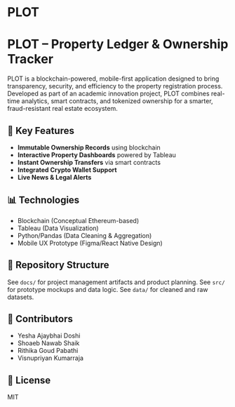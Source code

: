 # PLOT

# PLOT – Property Ledger & Ownership Tracker

PLOT is a blockchain-powered, mobile-first application designed to bring transparency, security, and efficiency to the property registration process. Developed as part of an academic innovation project, PLOT combines real-time analytics, smart contracts, and tokenized ownership for a smarter, fraud-resistant real estate ecosystem.

## 🚀 Key Features
- **Immutable Ownership Records** using blockchain
- **Interactive Property Dashboards** powered by Tableau
- **Instant Ownership Transfers** via smart contracts
- **Integrated Crypto Wallet Support**
- **Live News & Legal Alerts**

## 📊 Technologies
- Blockchain (Conceptual Ethereum-based)
- Tableau (Data Visualization)
- Python/Pandas (Data Cleaning & Aggregation)
- Mobile UX Prototype (Figma/React Native Design)

## 📁 Repository Structure
See `docs/` for project management artifacts and product planning.
See `src/` for prototype mockups and data logic.
See `data/` for cleaned and raw datasets.

## 🤝 Contributors
- Yesha Ajaybhai Doshi
- Shoaeb Nawab Shaik
- Rithika Goud Pabathi
- Visnupriyan Kumarraja

## 📄 License
MIT
